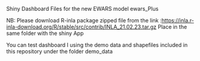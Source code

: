 Shiny Dashboard Files for the new EWARS model ewars_Plus

NB: Please download R-inla package zipped file from the link :https://inla.r-inla-download.org/R/stable/src/contrib/INLA_21.02.23.tar.gz
Place in the same folder with the shiny App

You can test dashboard I using the demo data  and shapefiles included in this repository under the folder demo_data

